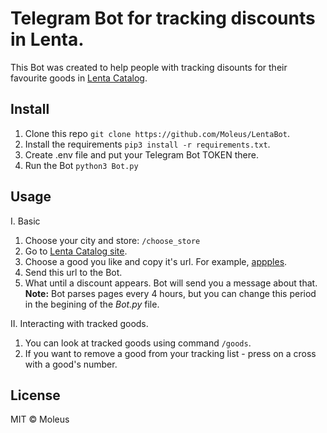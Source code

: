 # Telegram Bot for tracking discounts in Lenta.
This Bot was created to help people with tracking disounts for their favourite goods in [Lenta Catalog](https://lenta.com/catalog/).

## Install
1. Clone this repo `git clone https://github.com/Moleus/LentaBot`.
2. Install the requirements `pip3 install -r requirements.txt`.
3. Create .env file and put your Telegram Bot TOKEN there.
4. Run the Bot `python3 Bot.py`

## Usage
I. Basic
   1. Choose your city and store: `/choose_store`
   2. Go to [Lenta Catalog site](https://lenta.com/catalog/).
   3. Choose a good you like and copy it's url. For example, [appples](https://lenta.com/catalog/frukty-i-ovoshchi/frukty/yabloki/yabloki-golden-fas-ves-1kg/).
   4. Send this url to the Bot.
   5. What until a discount appears. Bot will send you a message about that.
   **Note:** Bot parses pages every 4 hours, but you can change this period in the begining of the *Bot.py* file.

II. Interacting with tracked goods.
   1. You can look at tracked goods using command `/goods`.
   2. If you want to remove a good from your tracking list - press on a cross with a good's number.

## License
MIT © Moleus
